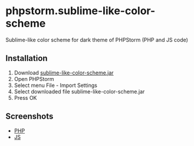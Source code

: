 phpstorm.sublime-like-color-scheme
==================================

Sublime-like color scheme for dark theme of PHPStorm (PHP and JS code)

Installation
------------

1. Download [sublime-like-color-scheme.jar](https://github.com/vanchester/phpstorm.sublime-like-color-scheme/blob/master/sublime-like-color-scheme.jar)
2. Open PHPStorm
3. Select menu File - Import Settings
4. Select downloaded file sublime-like-color-scheme.jar
5. Press OK

Screenshots
-----------

* [PHP](https://github.com/vanchester/phpstorm.sublime-like-color-scheme/blob/master/demo-php-highlight.png)
* [JS](https://github.com/vanchester/phpstorm.sublime-like-color-scheme/blob/master/demo-php-highlight.png)
